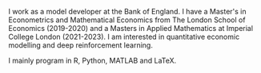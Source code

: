 I work as a model developer at the Bank of England. I have a Master's in Econometrics and Mathematical Economics from The London School of Economics (2019-2020) and a Masters in Applied Mathematics at Imperial College London (2021-2023). I am interested in quantitative economic modelling and deep reinforcement learning.

I mainly program in R, Python, MATLAB and LaTeX.
<!--
Here are some ideas to get you started:

- 🔭 I’m currently working on ...
- 🌱 I’m currently learning ...
- 👯 I’m looking to collaborate on ...
- 🤔 I’m looking for help with ...
- 💬 Ask me about ...
- 📫 How to reach me: ...
- 😄 Pronouns: ...
- ⚡ Fun fact: ...
-->
